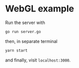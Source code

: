 # WebGL example

Run the server with

```bash
go run server.go
```

then, in separate terminal
```bash
yarn start
```
and finally, visit `localhost:3000`.